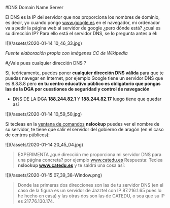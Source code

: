 #DNS Domain Name Server

El DNS es la IP del servidor que nos proporciona los nombres de dominio, es decir, yo cuando pongo www.google.es en el navegador, mi ordenador va a pedir la página web al servidor de google ¿pero dónde está? ¿cual es su dirección IP? Para ello está el servidor DNS, se lo pregunta antes a él:

![](/assets/2020-01-14 10_46_33.jpg)

*Fuente elaboración propia con imágenes CC de Wikipedia*

#¿Vale pues cualquier dirección DNS ?

Sí, teóricamente, puedes poner **cualquier dirección DNS válida** para que te puedas navegar en Internet, por ejemplo Google tiene un servidor DNS que es 8.8.8.8 pero **en tu centro educativo público es obligatorio que pongas las de la DGA por cuestiones de seguridad y control de navegación**

* DNS DE LA DGA **188.244.82.1** Y **188.244.82.17** luego tiene que quedar así

![](/assets/2020-01-14 10_59_50.jpg)

Si tecleas en la [ventana de comandos](/redes/a-experimentar.md) **nslookup** puedes ver el nombre de su servidor, te tiene que salir el servidor del gobierno de aragón (en el caso de centros públicos):

![](/assets/2020-01-14 20_45_04.jpg)

>EXPERIMENTA ¿qué dirección me proporciona mi servidor DNS para una página concreta? por ejemplo www.catedu.es
>Respuesta: Teclea **nslookup www.catedu.es** y te saldrá una cosa así:

![](/assets/2020-01-15 07_39_38-Window.png)

>Donde las primeras dos direcciones son las de tu servidor DNS (en el caso de la figura es un servidor de Jazztel con IP 87.216.1.65 pues lo he hecho en casa) y las otras dos son las de CATEDU, o sea que su IP es 217.76.130.174.



